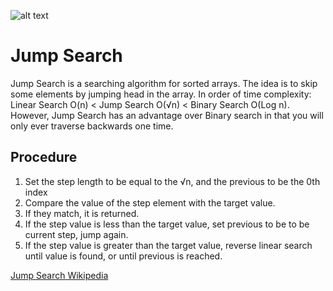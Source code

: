 
![alt text](https://i.imgur.com/EbHZd1J.png)
# Jump Search  

Jump Search is a searching algorithm for sorted arrays. The idea is to skip some elements by jumping head in the array. In order of time complexity: Linear Search O(n) < Jump Search  O(√n) < Binary Search O(Log n). However, Jump Search has an advantage over Binary search in that you will only ever traverse backwards one time.

## Procedure
1. Set the step length to be equal to the √n, and the previous to be the 0th index
2. Compare the value of the step element with the target value.
3. If they match, it is returned.
4. If the step value is less than the target value, set previous to be to be current step, jump again. 
5. If the step value is greater than the target value, reverse linear search until value is found, or until previous is reached.

[Jump Search Wikipedia](https://en.wikipedia.org/wiki/Jump_search)
